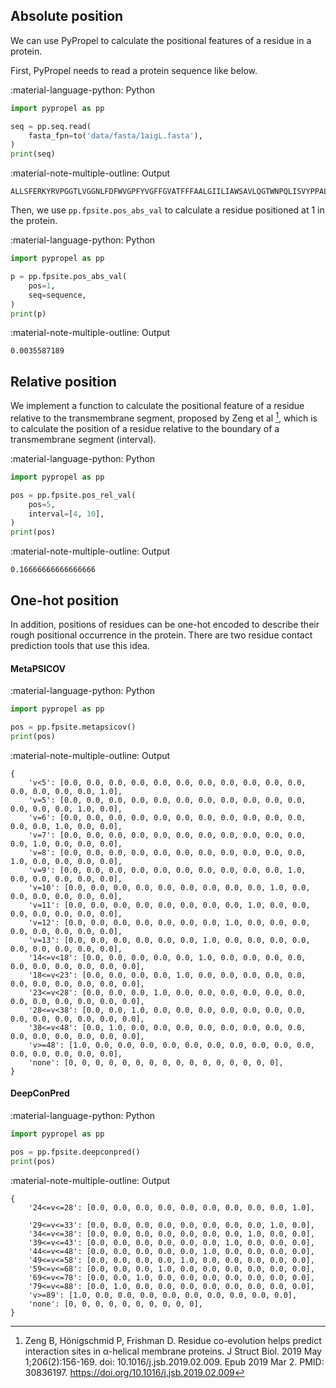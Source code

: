 ## Absolute position

We can use PyPropel to calculate the positional features of a residue in a protein.

First, PyPropel needs to read a protein sequence like below.

:material-language-python: Python
``` py linenums="1"
import pypropel as pp

seq = pp.seq.read(
    fasta_fpn=to('data/fasta/1aigL.fasta'),
)
print(seq)
```

:material-note-multiple-outline: Output
``` shell
ALLSFERKYRVPGGTLVGGNLFDFWVGPFYVGFFGVATFFFAALGIILIAWSAVLQGTWNPQLISVYPPALEYGLGGAPLAKGGLWQIITICATGAFVSWALREVEICRKLGIGYHIPFAFAFAILAYLTLVLFRPVMMGAWGYAFPYGIWTHLDWVSNTGYTYGNFHYNPAHMIAISFFFTNALALALHGALVLSAANPEKGKEMRTPDHEDTFFRDLVGYSIGTLGIHRLGLLLSLSAVFFSALCMIITGTIWFDQWVDWWQWWVKLPWWANIPGGING
```

Then, we use `pp.fpsite.pos_abs_val` to calculate a residue positioned at 1 in the protein.

:material-language-python: Python
``` py linenums="1"
import pypropel as pp

p = pp.fpsite.pos_abs_val(
    pos=1,
    seq=sequence,
)
print(p)
```

:material-note-multiple-outline: Output
``` shell
0.0035587189
```

## Relative position

We implement a function to calculate the positional feature of a residue relative to the transmembrane segment, proposed by Zeng et al [^1], which is to calculate the position of a residue relative to the boundary of a transmembrane segment (interval).

[^1]: Zeng B, Hönigschmid P, Frishman D. Residue co-evolution helps predict interaction sites in α-helical membrane proteins. J Struct Biol. 2019 May 1;206(2):156-169. doi: 10.1016/j.jsb.2019.02.009. Epub 2019 Mar 2. PMID: 30836197. https://doi.org/10.1016/j.jsb.2019.02.009

:material-language-python: Python
``` py linenums="1"
import pypropel as pp

pos = pp.fpsite.pos_rel_val(
    pos=5,
    interval=[4, 10],
)
print(pos)
```

:material-note-multiple-outline: Output
``` shell
0.16666666666666666
```

## One-hot position

In addition, positions of residues can be one-hot encoded to describe their rough positional occurrence in the protein. There are two residue contact prediction tools that use this idea.

#### MetaPSICOV

:material-language-python: Python
``` py linenums="1"
import pypropel as pp

pos = pp.fpsite.metapsicov()
print(pos)
```

:material-note-multiple-outline: Output
``` shell
{
    'v<5': [0.0, 0.0, 0.0, 0.0, 0.0, 0.0, 0.0, 0.0, 0.0, 0.0, 0.0, 0.0, 0.0, 0.0, 0.0, 1.0],
    'v=5': [0.0, 0.0, 0.0, 0.0, 0.0, 0.0, 0.0, 0.0, 0.0, 0.0, 0.0, 0.0, 0.0, 0.0, 1.0, 0.0],
    'v=6': [0.0, 0.0, 0.0, 0.0, 0.0, 0.0, 0.0, 0.0, 0.0, 0.0, 0.0, 0.0, 0.0, 1.0, 0.0, 0.0],
    'v=7': [0.0, 0.0, 0.0, 0.0, 0.0, 0.0, 0.0, 0.0, 0.0, 0.0, 0.0, 0.0, 1.0, 0.0, 0.0, 0.0],
    'v=8': [0.0, 0.0, 0.0, 0.0, 0.0, 0.0, 0.0, 0.0, 0.0, 0.0, 0.0, 1.0, 0.0, 0.0, 0.0, 0.0],
    'v=9': [0.0, 0.0, 0.0, 0.0, 0.0, 0.0, 0.0, 0.0, 0.0, 0.0, 1.0, 0.0, 0.0, 0.0, 0.0, 0.0],
    'v=10': [0.0, 0.0, 0.0, 0.0, 0.0, 0.0, 0.0, 0.0, 0.0, 1.0, 0.0, 0.0, 0.0, 0.0, 0.0, 0.0],
    'v=11': [0.0, 0.0, 0.0, 0.0, 0.0, 0.0, 0.0, 0.0, 1.0, 0.0, 0.0, 0.0, 0.0, 0.0, 0.0, 0.0],
    'v=12': [0.0, 0.0, 0.0, 0.0, 0.0, 0.0, 0.0, 1.0, 0.0, 0.0, 0.0, 0.0, 0.0, 0.0, 0.0, 0.0],
    'v=13': [0.0, 0.0, 0.0, 0.0, 0.0, 0.0, 1.0, 0.0, 0.0, 0.0, 0.0, 0.0, 0.0, 0.0, 0.0, 0.0],
    '14<=v<18': [0.0, 0.0, 0.0, 0.0, 0.0, 1.0, 0.0, 0.0, 0.0, 0.0, 0.0, 0.0, 0.0, 0.0, 0.0, 0.0],
    '18<=v<23': [0.0, 0.0, 0.0, 0.0, 1.0, 0.0, 0.0, 0.0, 0.0, 0.0, 0.0, 0.0, 0.0, 0.0, 0.0, 0.0],
    '23<=v<28': [0.0, 0.0, 0.0, 1.0, 0.0, 0.0, 0.0, 0.0, 0.0, 0.0, 0.0, 0.0, 0.0, 0.0, 0.0, 0.0],
    '28<=v<38': [0.0, 0.0, 1.0, 0.0, 0.0, 0.0, 0.0, 0.0, 0.0, 0.0, 0.0, 0.0, 0.0, 0.0, 0.0, 0.0],
    '38<=v<48': [0.0, 1.0, 0.0, 0.0, 0.0, 0.0, 0.0, 0.0, 0.0, 0.0, 0.0, 0.0, 0.0, 0.0, 0.0, 0.0],
    'v>=48': [1.0, 0.0, 0.0, 0.0, 0.0, 0.0, 0.0, 0.0, 0.0, 0.0, 0.0, 0.0, 0.0, 0.0, 0.0, 0.0],
    'none': [0, 0, 0, 0, 0, 0, 0, 0, 0, 0, 0, 0, 0, 0, 0, 0],
}
```


#### DeepConPred

:material-language-python: Python
``` py linenums="1"
import pypropel as pp

pos = pp.fpsite.deepconpred()
print(pos)
```

:material-note-multiple-outline: Output
``` shell
{
    '24<=v<=28': [0.0, 0.0, 0.0, 0.0, 0.0, 0.0, 0.0, 0.0, 0.0, 1.0],
 
    '29<=v<=33': [0.0, 0.0, 0.0, 0.0, 0.0, 0.0, 0.0, 0.0, 1.0, 0.0],
    '34<=v<=38': [0.0, 0.0, 0.0, 0.0, 0.0, 0.0, 0.0, 1.0, 0.0, 0.0],
    '39<=v<=43': [0.0, 0.0, 0.0, 0.0, 0.0, 0.0, 1.0, 0.0, 0.0, 0.0],
    '44<=v<=48': [0.0, 0.0, 0.0, 0.0, 0.0, 1.0, 0.0, 0.0, 0.0, 0.0],
    '49<=v<=58': [0.0, 0.0, 0.0, 0.0, 1.0, 0.0, 0.0, 0.0, 0.0, 0.0],
    '59<=v<=68': [0.0, 0.0, 0.0, 1.0, 0.0, 0.0, 0.0, 0.0, 0.0, 0.0],
    '69<=v<=78': [0.0, 0.0, 1.0, 0.0, 0.0, 0.0, 0.0, 0.0, 0.0, 0.0],
    '79<=v<=88': [0.0, 1.0, 0.0, 0.0, 0.0, 0.0, 0.0, 0.0, 0.0, 0.0],
    'v>=89': [1.0, 0.0, 0.0, 0.0, 0.0, 0.0, 0.0, 0.0, 0.0, 0.0],
    'none': [0, 0, 0, 0, 0, 0, 0, 0, 0, 0],
}
```